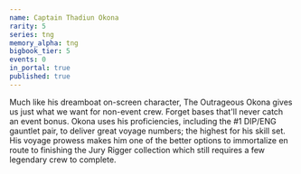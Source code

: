 ```yaml
---
name: Captain Thadiun Okona
rarity: 5
series: tng
memory_alpha: tng
bigbook_tier: 5
events: 0
in_portal: true
published: true
---
```


Much like his dreamboat on-screen character, The Outrageous Okona gives us just what we want for non-event crew. Forget bases that'll never catch an event bonus. Okona uses his proficiencies, including the #1 DIP/ENG gauntlet pair, to deliver great voyage numbers; the highest for his skill set. His voyage prowess makes him one of the better options to immortalize en route to finishing the Jury Rigger collection which still requires a few legendary crew to complete.
